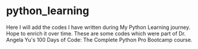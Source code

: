 # python_learning
Here I will add the codes I have written during My Python Learning journey. Hope to enrich it over time. These are some codes which were part of Dr. Angela Yu's 100 Days of Code: The Complete Python Pro Bootcamp course. 
